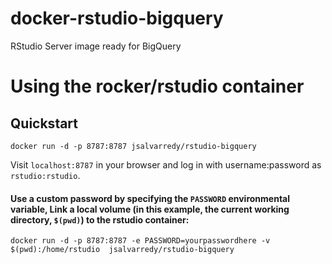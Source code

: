 # docker-rstudio-bigquery
RStudio Server image ready for BigQuery
# Using the rocker/rstudio container

## Quickstart

    docker run -d -p 8787:8787 jsalvarredy/rstudio-bigquery

Visit `localhost:8787` in your browser and log in with username:password as `rstudio:rstudio`.



#### Use a custom password by specifying the `PASSWORD` environmental variable, Link a local volume (in this example, the current working directory, `$(pwd)`) to the rstudio container:


    docker run -d -p 8787:8787 -e PASSWORD=yourpasswordhere -v $(pwd):/home/rstudio  jsalvarredy/rstudio-bigquery
